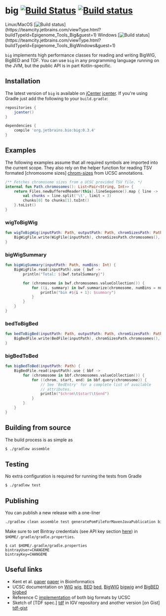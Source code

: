 # big [![Build Status](https://travis-ci.org/JetBrains-Research/big.svg?branch=master)](https://travis-ci.org/JetBrains-Research/big) [![Build status](https://ci.appveyor.com/api/projects/status/e9q4o6rgdfhyy6ry?svg=true)](https://ci.appveyor.com/project/superbobry/big)

Linux/MacOS [![Build status](https://teamcity.jetbrains.com/app/rest/builds/buildType:(id:Epigenome_Tools_Big)/statusIcon.svg)](https://teamcity.jetbrains.com/viewType.html?buildTypeId=Epigenome_Tools_Big&guest=1)  Windows [![Build status](https://teamcity.jetbrains.com/app/rest/builds/buildType:(id:Epigenome_Tools_BigWindows)/statusIcon.svg)](https://teamcity.jetbrains.com/viewType.html?buildTypeId=Epigenome_Tools_BigWindows&guest=1)

`big` implements high performance classes for reading and writing BigWIG,
BigBED and TDF. You can use `big` in any programming language running on the
JVM, but the public API is in part Kotlin-specific.

Installation
------------

The latest version of `big` is available on [jCenter] [jcenter]. If you're using
Gradle just add the following to your `build.gradle`:

```gradle
repositories {
    jcenter()
}

dependencies {
    compile 'org.jetbrains.bio:big:0.3.4'
}

```

[jcenter]: https://bintray.com/bintray/jcenter

Examples
--------

The following examples assume that all required symbols are imported into the
current scope. They also rely on the helper function for reading TSV formated
[chromosome sizes] [chrom-sizes] from UCSC annotations.

```kotlin
/** Fetches chromosome sizes from a UCSC provided TSV file. */
internal fun Path.chromosomes(): List<Pair<String, Int>> {
    return Files.newBufferedReader(this).lineSequence().map { line ->
        val chunks = line.split('\t', limit = 3)
        chunks[0] to chunks[1].toInt()
    }.toList()
}
```

### wigToBigWig

```kotlin
fun wigToBigWig(inputPath: Path, outputPath: Path, chromSizesPath: Path) {
    BigWigFile.write(WigFile(inputPath), chromSizesPath.chromosomes(), outputPath)
}
```

### bigWigSummary

```kotlin
fun bigWigSummary(inputPath: Path, numBins: Int) {
    BigWigFile.read(inputPath).use { bwf ->
        println("Total: ${bwf.totalSummary}")

        for (chromosome in bwf.chromosomes.valueCollection()) {
            for ((i, summary) in bwf.summarize(chromosome, numBins = numBins).withIndex()) {
                println("bin #${i + 1}: $summary")
            }
        }
    }
}
```

### bedToBigBed

```kotlin
fun bedToBigBed(inputPath: Path, outputPath: Path, chromSizesPath: Path) {
    BigBedFile.write(BedFile(inputPath), chromSizesPath.chromosomes(), outputPath)
}
```

### bigBedToBed

```kotlin
fun bigBedToBed(inputPath: Path) {
    BigBedFile.read(inputPath).use { bbf ->
        for (chromosome in bbf.chromosomes.valueCollection()) {
            for ((chrom, start, end) in bbf.query(chromosome)) {
                // See 'BedEntry' for a complete list of available
                // attributes.
                println("$chrom\t$start\t$end")
            }
        }
    }
}
```

[chrom-sizes]: http://genome.ucsc.edu/goldenpath/help/hg19.chrom.sizes

Building from source
--------------------

The build process is as simple as

```bash
$ ./gradlew assemble
```

Testing
-------

No extra configuration is required for running the tests from Gradle

```bash
$ ./gradlew test
```

Publishing
----------

You can publish a new release with a one-liner

```bash
./gradlew clean assemble test generatePomFileForMavenJavaPublication bintrayUpload
```

Make sure to set Bintray credentials (see API key section
[here](https://bintray.com/profile/edit)) in `$HOME/.gradle/gradle.properties`.

```
$ cat $HOME/.gradle/gradle.properties
bintrayUser=CHANGEME
bintrayKey=CHANGEME
```

Useful links
------------

* Kent et al. [paper] [paper] in Bioinformatics
* UCSC documentation on [WIG] [wig], [BED] [bed], [BigWIG] [bigwig] and [BigBED] [bigbed]
* Reference C [implementation](http://hgdownload.cse.ucsc.edu/admin/exe) of both
  big formats by UCSC
* Sketch of [TDF spec.] [tdf] in IGV repository and another version [on Gist] [tdf-gist]

[paper]: http://bioinformatics.oxfordjournals.org/content/26/17/2204.abstract
[wig]: http://genome.ucsc.edu/goldenpath/help/wiggle.html
[bed]: https://genome.ucsc.edu/FAQ/FAQformat.html#format1
[bigwig]: http://genome.ucsc.edu/goldenpath/help/bigWig.html
[bigbed]: http://genome.ucsc.edu/goldenpath/help/bigBed.html
[tdf]: https://github.com/igvteam/igv/blob/master/src/org/broad/igv/tdf/notes.txt
[tdf-gist]: https://gist.github.com/superbobry/c67614cbfe2a15d35d5c
